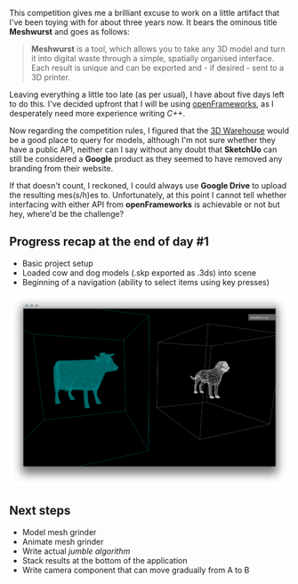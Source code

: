 This competition gives me a brilliant excuse to work on a little artifact that I've been toying with for about three years now. It bears the ominous title __Meshwurst__ and goes as follows:

> __Meshwurst__ is a tool, which allows you to take any 3D model and turn it into digital waste through a simple, spatially organised interface. Each result is unique and can be exported and - if desired - sent to a 3D printer.

Leaving everything a little too late (as per usual), I have about five days left to do this. I've decided upfront that I will be using [openFrameworks](http://www.openframeworks.cc), as I desperately need more experience writing _C++_.

Now regarding the competition rules, I figured that the [3D Warehouse](https://3dwarehouse.sketchup.com/) would be a good place to query for models, although I'm not sure whether they have a public API, neither can I say without any doubt that __SketchUo__ can still be considered a __Google__ product as they seemed to have removed any branding from their website.

If that doesn't count, I reckoned, I could always use __Google Drive__ to upload the resulting mes(s/h)es to. Unfortunately, at this point I cannot tell whether interfacing with either API from __openFrameworks__ is achievable or not but hey, where'd be the challenge?

## Progress recap at the end of day #1

- Basic project setup
- Loaded cow and dog models (.skp exported as .3ds) into scene
- Beginning of a navigation (ability to select items using key presses)

![Progress Screenshot Day #1](../project_images/day1.png)

## Next steps

- Model mesh grinder
- Animate mesh grinder
- Write actual _jumble algorithm_
- Stack results at the bottom of the application
- Write camera component that can move gradually from A to B